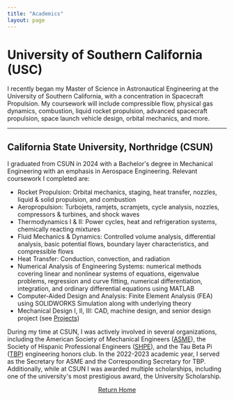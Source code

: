 ```yaml
---
title: "Academics"
layout: page
---
```


# University of Southern California (USC)

I recently began my Master of Science in Astronautical Engineering at the University of Southern California, with a concentration in Spacecraft Propulsion. My coursework will include compressible flow, physical gas dynamics, combustion, liquid rocket propulsion, advanced spacecraft propulsion, space launch vehicle design, orbital mechanics, and more.

---

## California State University, Northridge (CSUN) 

I graduated from CSUN in 2024 with a Bachelor's degree in Mechanical Engineering with an emphasis in Aerospace Engineering. Relevant coursework I completed are: 
- Rocket Propulsion: Orbital mechanics, staging, heat transfer, nozzles, liquid & solid propulsion, and combustion 
- Aeropropulsion: Turbojets, ramjets, scramjets, cycle analysis, nozzles, compressors & turbines, and shock waves 
- Thermodynamics I & II: Power cycles, heat and refrigeration systems, chemically reacting mixtures 
- Fluid Mechanics & Dynamics: Controlled volume analysis, differential analysis, basic potential flows, boundary layer characteristics, and compressible flows 
- Heat Transfer: Conduction, convection, and radiation 
- Numerical Analysis of Engineering Systems: numerical methods covering linear and nonlinear systems of equations, eigenvalue problems, regression and curve fitting, numerical differentiation, integration, and ordinary differential equations using MATLAB
- Computer-Aided Design and Analysis: Finite Element Analysis (FEA) using SOLIDWORKS Simulation along with underlying theory 
- Mechanical Design I, II, III: CAD, machine design, and senior design project (see [Projects](projects.md))

During my time at CSUN, I was actively involved in several organizations, including the American Society of Mechanical Engineers ([ASME](https://asmecsun.wordpress.com/)), the Society of Hispanic Professional Engineers ([SHPE](https://shpe.org/about-shpe/)), and the Tau Beta Pi ([TBP](https://www.tbp.org/recruit/recruitHome.cfm)) engineering honors club. In the 2022-2023 academic year, I served as the Secretary for ASME and the Corresponding Secretary for TBP. Additionally, while at CSUN I was awarded multiple scholarships, including one of the university's most prestigious award, the University Scholarship. 

<div style="text-align: center;">
  <a href="/index/">Return Home</a>
</div>
